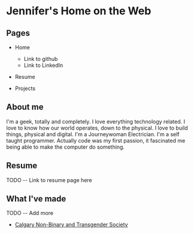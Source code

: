 # Jennifer's Home on the Web

## Pages

- Home

  - Link to github
  - Link to LinkedIn

- Resume
- Projects

## About me

I'm a geek, totally and completely. I love everything technology related.
I love to know how our world operates, down to the physical.
I love to build things, physical and digital.
I'm a Journeywoman Electrician. I'm a self taught programmer.
Actually code was my first passion, it fascinated me being able to make the computer do something.

## Resume

TODO -- Link to resume page here

## What I've made

TODO -- Add more

- [Calgary Non-Binary and Transgender Society](https://www.calgarynbts.ca)
